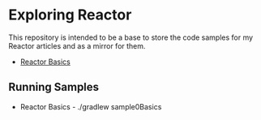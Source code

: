 # Exploring Reactor

This repository is intended to be a base to store the code samples for my Reactor articles and as a mirror for them.

- [Reactor Basics](src/main/kotlin/br/com/gabryel/reactorarticle/_0_basics)

## Running Samples

- Reactor Basics - ./gradlew sample0Basics
